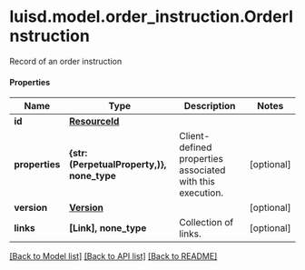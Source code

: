 # luisd.model.order_instruction.OrderInstruction

Record of an order instruction

#### Properties
Name | Type | Description | Notes
------------ | ------------- | ------------- | -------------
**id** | [**ResourceId**](ResourceId.md) |  | 
**properties** | **{str: (PerpetualProperty,)}, none_type** | Client-defined properties associated with this execution. | [optional] 
**version** | [**Version**](Version.md) |  | [optional] 
**links** | **[Link], none_type** | Collection of links. | [optional] 

[[Back to Model list]](../../README.md#documentation-for-models) [[Back to API list]](../../README.md#documentation-for-api-endpoints) [[Back to README]](../../README.md)

